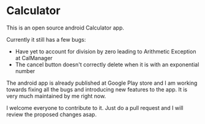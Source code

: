 # Calculator
This is an open source android Calculator app. 

Currently it still has a few bugs:
- Have yet to account for division by zero leading to Arithmetic Exception at CalManager
- The cancel button doesn't correctly delete when it is with an exponential number

The android app is already published at Google Play store and I am working towards fixing all the bugs and introducing new 
features to the app. It is very much maintained by me right now.

I welcome everyone to contribute to it. Just do a pull request and I will review the proposed changes asap.
